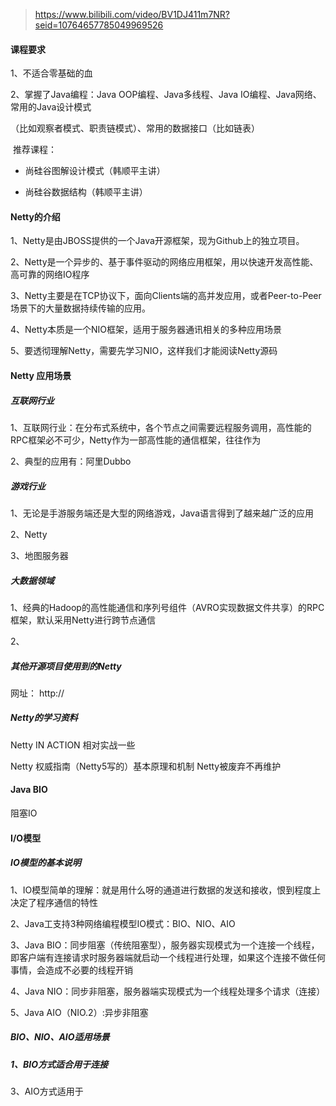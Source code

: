 > https://www.bilibili.com/video/BV1DJ411m7NR?seid=10764657785049969526

#### 课程要求

1、不适合零基础的血

2、掌握了Java编程：Java OOP编程、Java多线程、Java IO编程、Java网络、常用的Java设计模式

（比如观察者模式、职责链模式）、常用的数据接口（比如链表）

​	推荐课程：

- 尚硅谷图解设计模式（韩顺平主讲）

- 尚硅谷数据结构（韩顺平主讲）

#### Netty的介绍

1、Netty是由JBOSS提供的一个Java开源框架，现为Github上的独立项目。

2、Netty是一个异步的、基于事件驱动的网络应用框架，用以快速开发高性能、高可靠的网络IO程序

3、Netty主要是在TCP协议下，面向Clients端的高并发应用，或者Peer-to-Peer场景下的大量数据持续传输的应用。

4、Netty本质是一个NIO框架，适用于服务器通讯相关的多种应用场景

5、要透彻理解Netty，需要先学习NIO，这样我们才能阅读Netty源码

#### Netty 应用场景

##### 互联网行业

1、互联网行业：在分布式系统中，各个节点之间需要远程服务调用，高性能的RPC框架必不可少，Netty作为一部高性能的通信框架，往往作为

2、典型的应用有：阿里Dubbo

##### 游戏行业

1、无论是手游服务端还是大型的网络游戏，Java语言得到了越来越广泛的应用

2、Netty

3、地图服务器



##### 大数据领域

1、经典的Hadoop的高性能通信和序列号组件（AVRO实现数据文件共享）的RPC框架，默认采用Netty进行跨节点通信

2、

##### 其他开源项目使用到的Netty

网址： http://

##### Netty的学习资料

Netty IN ACTION 相对实战一些 

Netty 权威指南（Netty5写的）基本原理和机制 Netty被废弃不再维护

#### Java BIO

阻塞IO



#### I/O模型

##### IO模型的基本说明

1、IO模型简单的理解：就是用什么呀的通道进行数据的发送和接收，恨到程度上决定了程序通信的特性

2、Java工支持3种网络编程模型IO模式：BIO、NIO、AIO

3、Java BIO：同步阻塞（传统阻塞型），服务器实现模式为一个连接一个线程，即客户端有连接请求时服务器端就启动一个线程进行处理，如果这个连接不做任何事情，会造成不必要的线程开销

4、Java NIO：同步非阻塞，服务器端实现模式为一个线程处理多个请求（连接）

5、Java AIO（NIO.2）:异步非阻塞



##### BIO、NIO、AIO适用场景

##### 1、BIO方式适合用于连接



3、AIO方式适用于

##### 	

